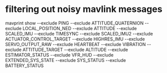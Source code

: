 
# filtering out noisy mavlink messages

mavprint show --exclude PING --exclude ATTITUDE_QUATERNION --exclude LOCAL_POSITION_NED --exclude ATTITUDE --exclude SCALED_IMU --exclude TIMESYNC --exclude SCALED_IMU2 --exclude ACTUATOR_CONTROL_TARGET --exclude HIGHRES_IMU --exclude SERVO_OUTPUT_RAW --exclude HEARTBEAT --exclude VIBRATION --exclude ATTITUDE_TARGET --exclude ALTITUDE --exclude ESTIMATOR_STATUS --exclude VFR_HUD --exclude EXTENDED_SYS_STATE --exclude SYS_STATUS --exclude BATTERY_STATUS
